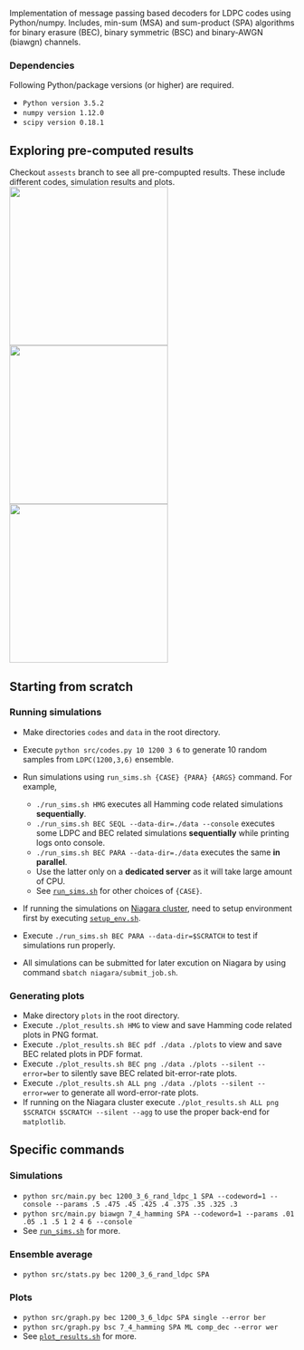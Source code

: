 Implementation of message passing based decoders for LDPC codes using Python/numpy. 
Includes, min-sum (MSA) and sum-product (SPA) algorithms for binary erasure (BEC), binary symmetric (BSC) and binary-AWGN (biawgn) channels.

### Dependencies
Following Python/package versions (or higher) are required.
* `Python version 3.5.2`
* `numpy version 1.12.0`
* `scipy version 0.18.1`


## Exploring pre-computed results
Checkout `assests` branch to see all pre-compupted results. These include different codes, simulation results and plots.
<img src="../assets/plots/BIAWGN_MSA_ensemble.png?raw=true" width="280" />
<img src="../assets/plots/BSC_SPA_compare.png?raw=true" width="280" />
<img src="../assets/plots/biawgn_MSA_vs_SPA.png?raw=true" width="280" />


## Starting from scratch

### Running simulations
* Make directories `codes` and `data` in the root directory.
* Execute `python src/codes.py 10 1200 3 6` to generate 10 random samples from `LDPC(1200,3,6)` ensemble.
* Run simulations using `run_sims.sh {CASE} {PARA} {ARGS}` command. For example,
  * `./run_sims.sh HMG` executes all Hamming code related simulations **sequentially**.
  * `./run_sims.sh BEC SEQL --data-dir=./data --console` executes some LDPC and BEC related simulations **sequentially** while printing logs onto console.
  * `./run_sims.sh BEC PARA --data-dir=./data` executes the same **in parallel**.
  * Use the latter only on a **dedicated server** as it will take large amount of CPU.
  * See [`run_sims.sh`](../master/run_sims.sh) for other choices of `{CASE}`.

* If running the simulations on [Niagara cluster](https://docs.computecanada.ca/wiki/Niagara), need to setup environment first by executing [`setup_env.sh`](../master/niagara/setup_env.sh).
* Execute `./run_sims.sh BEC PARA --data-dir=$SCRATCH` to test if simulations run properly.
* All simulations can be submitted for later excution on Niagara by using command `sbatch niagara/submit_job.sh`.


### Generating plots
* Make directory `plots` in the root directory.
* Execute  `./plot_results.sh HMG`  to view and save Hamming code related plots in PNG format.
* Execute `./plot_results.sh BEC pdf ./data ./plots` to view and save BEC related plots in PDF format.
* Execute `./plot_results.sh BEC png ./data ./plots --silent --error=ber` to silently save BEC related bit-error-rate plots.
* Execute `./plot_results.sh ALL png ./data ./plots --silent --error=wer` to generate all word-error-rate plots.
* If running on the Niagara cluster execute `./plot_results.sh ALL png $SCRATCH $SCRATCH --silent --agg` to use the proper back-end for `matplotlib`.


## Specific commands

### Simulations
* `python src/main.py bec 1200_3_6_rand_ldpc_1 SPA --codeword=1 --console --params .5 .475 .45 .425 .4 .375 .35 .325 .3`
* `python src/main.py biawgn 7_4_hamming SPA --codeword=1 --params .01 .05 .1 .5 1 2 4 6 --console`
* See [`run_sims.sh`](../master/run_sims.sh) for more.

### Ensemble average
* `python src/stats.py bec 1200_3_6_rand_ldpc SPA`

### Plots
* `python src/graph.py bec 1200_3_6_ldpc SPA single --error ber`
* `python src/graph.py bsc 7_4_hamming SPA ML comp_dec --error wer`
* See [`plot_results.sh`](../master/plot_results.sh) for more.

